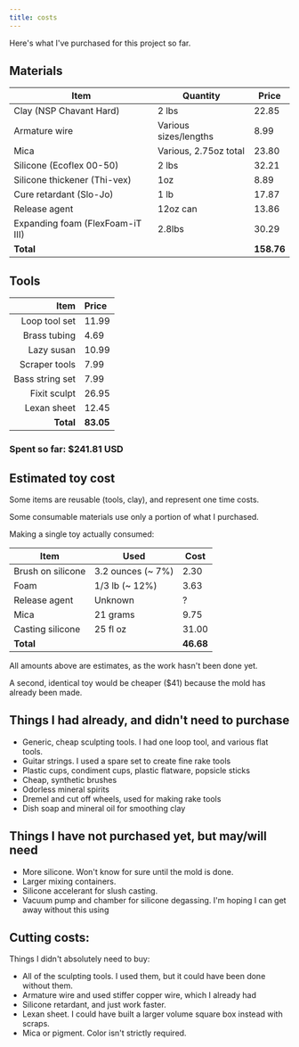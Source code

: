 ```yaml
---
title: costs
---
```



Here's what I've purchased for this project so far.

## Materials

Item | Quantity | Price
-- | -- | --
Clay (NSP Chavant Hard) | 2 lbs | 22.85
Armature wire | Various sizes/lengths | 8.99
Mica | Various, 2.75oz total | 23.80
Silicone (Ecoflex 00-50) | 2 lbs | 32.21
Silicone thickener (Thi-vex) | 1oz | 8.89
Cure retardant (Slo-Jo) | 1 lb | 17.87
Release agent | 12oz can | 13.86
Expanding foam (FlexFoam-iT III) | 2.8lbs | 30.29
**Total** | | **158.76**

## Tools

Item | Price
--: | :--
Loop tool set | 11.99
Brass tubing | 4.69
Lazy susan | 10.99
Scraper tools | 7.99
Bass string set | 7.99
Fixit sculpt | 26.95
Lexan sheet | 12.45
**Total** | **83.05**

### Spent so far: $241.81 USD

## Estimated toy cost

Some items are reusable (tools, clay), and represent one time costs. 

Some consumable materials use only a portion of what I purchased.

Making a single toy actually consumed:

 Item | Used | Cost
-- | -- | --
Brush on silicone | 3.2 ounces (~ 7%) | 2.30
Foam | 1/3 lb (~ 12%) | 3.63
Release agent | Unknown | ?
Mica | 21 grams | 9.75
Casting silicone | 25 fl oz | 31.00
**Total** | |  **46.68**

All amounts above are estimates, as the work hasn't been done yet.

A second, identical toy would be cheaper ($41) because the mold has already been made.


## Things I had already, and didn't need to purchase

* Generic, cheap sculpting tools. I had one loop tool, and various flat tools.
* Guitar strings. I used a spare set to create fine rake tools
* Plastic cups, condiment cups, plastic flatware, popsicle sticks
* Cheap, synthetic brushes
* Odorless mineral spirits
* Dremel and cut off wheels, used for making rake tools
* Dish soap and mineral oil for smoothing clay

## Things I have not purchased yet, but may/will need

* More silicone. Won't know for sure until the mold is done.
* Larger mixing containers.
* Silicone accelerant for slush casting.
* Vacuum pump and chamber for silicone degassing. I'm hoping I can get away without this using 


## Cutting costs:

Things I didn't absolutely need to buy:

* All of the sculpting tools. I used them, but it could have been done without them.
* Armature wire and used stiffer copper wire, which I already had
* Silicone retardant, and just work faster.
* Lexan sheet. I could have built a larger volume square box instead with scraps.
* Mica or pigment. Color isn't strictly required.
